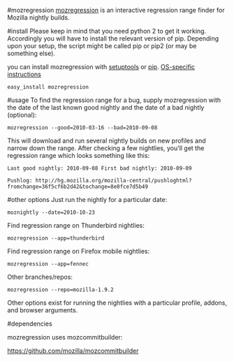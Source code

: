 #mozregression
[mozregression](http://mozilla.github.com/mozregression) is an interactive regression range finder for Mozilla nightly builds.

#install
Please keep in mind that you need python 2 to get it working. Accordingly you will have to install the relevant version of pip. Depending upon your setup, the script might be called pip or pip2 (or may be something else).

you can install mozregression with [setuptools](http://pypi.python.org/pypi/setuptools) or [pip](http://pypi.python.org/pypi/pip). [OS-specific instructions](http://mozilla.github.com/mozregression/)

	easy_install mozregression

#usage
To find the regression range for a bug, supply mozregression with the date of the last known good nightly and the date of a bad nightly (optional):

	mozregression --good=2010-03-16 --bad=2010-09-08

This will download and run several nightly builds on new profiles and narrow down the range. After checking a few nightlies, you'll get the regression range which looks something like this:

	Last good nightly: 2010-09-08 First bad nightly: 2010-09-09

	Pushlog: http://hg.mozilla.org/mozilla-central/pushloghtml?fromchange=36f5cf6b2d42&tochange=8e0fce7d5b49

#other options
Just run the nightly for a particular date:

	moznightly --date=2010-10-23

Find regression range on Thunderbird nightlies:

	mozregression --app=thunderbird

Find regression range on Firefox mobile nightlies:

	mozregression --app=fennec

Other branches/repos:

	mozregression --repo=mozilla-1.9.2

Other options exist for running the nightlies with a particular
profile, addons, and browser arguments.

#dependencies

mozregression uses mozcommitbuilder:

https://github.com/mozilla/mozcommitbuilder
